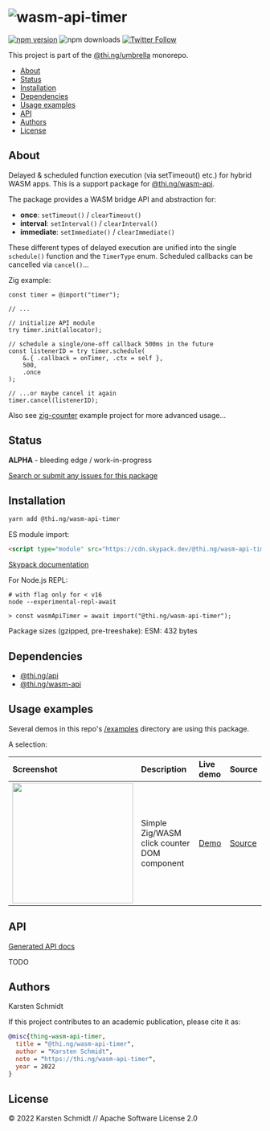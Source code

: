 <!-- This file is generated - DO NOT EDIT! -->

# ![wasm-api-timer](https://media.thi.ng/umbrella/banners-20220914/thing-wasm-api-timer.svg?672e1920)

[![npm version](https://img.shields.io/npm/v/@thi.ng/wasm-api-timer.svg)](https://www.npmjs.com/package/@thi.ng/wasm-api-timer)
![npm downloads](https://img.shields.io/npm/dm/@thi.ng/wasm-api-timer.svg)
[![Twitter Follow](https://img.shields.io/twitter/follow/thing_umbrella.svg?style=flat-square&label=twitter)](https://twitter.com/thing_umbrella)

This project is part of the
[@thi.ng/umbrella](https://github.com/thi-ng/umbrella/) monorepo.

- [About](#about)
- [Status](#status)
- [Installation](#installation)
- [Dependencies](#dependencies)
- [Usage examples](#usage-examples)
- [API](#api)
- [Authors](#authors)
- [License](#license)

## About

Delayed & scheduled function execution (via setTimeout() etc.) for hybrid WASM apps. This is a support package for [@thi.ng/wasm-api](https://github.com/thi-ng/umbrella/tree/develop/packages/wasm-api).

The package provides a WASM bridge API and abstraction for:

- **once**: `setTimeout()` / `clearTimeout()`
- **interval**: `setInterval()` / `clearInterval()`
- **immediate**: `setImmediate()` / `clearImmediate()`

These different types of delayed execution are unified into the single
`schedule()` function and the `TimerType` enum. Scheduled callbacks can be
cancelled via `cancel()`...

Zig example:

```zig
const timer = @import("timer");

// ...

// initialize API module
try timer.init(allocator);

// schedule a single/one-off callback 500ms in the future
const listenerID = try timer.schedule(
	&.{ .callback = onTimer, .ctx = self },
	500,
	.once
);

// ...or maybe cancel it again
timer.cancel(listenerID);
```

Also see
[zig-counter](https://github.com/thi-ng/umbrella/blob/develop/examples/zig-counter/)
example project for more advanced usage...

## Status

**ALPHA** - bleeding edge / work-in-progress

[Search or submit any issues for this package](https://github.com/thi-ng/umbrella/issues?q=%5Bwasm-api-timer%5D+in%3Atitle)

## Installation

```bash
yarn add @thi.ng/wasm-api-timer
```

ES module import:

```html
<script type="module" src="https://cdn.skypack.dev/@thi.ng/wasm-api-timer"></script>
```

[Skypack documentation](https://docs.skypack.dev/)

For Node.js REPL:

```text
# with flag only for < v16
node --experimental-repl-await

> const wasmApiTimer = await import("@thi.ng/wasm-api-timer");
```

Package sizes (gzipped, pre-treeshake): ESM: 432 bytes

## Dependencies

- [@thi.ng/api](https://github.com/thi-ng/umbrella/tree/develop/packages/api)
- [@thi.ng/wasm-api](https://github.com/thi-ng/umbrella/tree/develop/packages/wasm-api)

## Usage examples

Several demos in this repo's
[/examples](https://github.com/thi-ng/umbrella/tree/develop/examples)
directory are using this package.

A selection:

| Screenshot                                                                                                         | Description                                 | Live demo                                         | Source                                                                         |
|:-------------------------------------------------------------------------------------------------------------------|:--------------------------------------------|:--------------------------------------------------|:-------------------------------------------------------------------------------|
| <img src="https://raw.githubusercontent.com/thi-ng/umbrella/develop/assets/examples/zig-counter.png" width="240"/> | Simple Zig/WASM click counter DOM component | [Demo](https://demo.thi.ng/umbrella/zig-counter/) | [Source](https://github.com/thi-ng/umbrella/tree/develop/examples/zig-counter) |

## API

[Generated API docs](https://docs.thi.ng/umbrella/wasm-api-timer/)

TODO

## Authors

Karsten Schmidt

If this project contributes to an academic publication, please cite it as:

```bibtex
@misc{thing-wasm-api-timer,
  title = "@thi.ng/wasm-api-timer",
  author = "Karsten Schmidt",
  note = "https://thi.ng/wasm-api-timer",
  year = 2022
}
```

## License

&copy; 2022 Karsten Schmidt // Apache Software License 2.0
